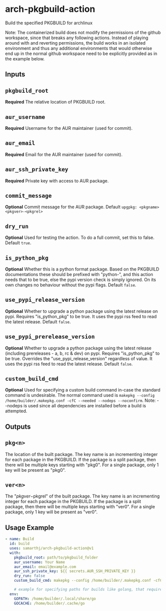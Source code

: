 # arch-pkgbuild-action

Build the specified PKGBUILD for archlinux

Note: The containerized build does not modify the permissions of the github workspace, since that breaks any following actions. Instead of playing around with and reverting permissions, the build works in an isolated environment and thus any additional environments that would otherwise end up in the normal github workspace need to be explicitly provided as in the example below.

## Inputs

## `pkgbuild_root`

**Required** The relative location of PKGBUILD root.

## `aur_username`

**Required** Username for the AUR maintainer (used for commit).

## `aur_email`

**Required** Email for the AUR maintainer (used for commit).

## `aur_ssh_private_key`

**Required** Private key with access to AUR package.

## `commit_message`

**Optional** Commit message for the AUR package. Default `upgpkg: <pkgname> <pkgver>-<pkgrel>`

## `dry_run`

**Optional** Used for testing the action. To do a full commit, set this to false. Default `true`.

## `is_python_pkg`

**Optional** Whether this is a python format package. Based on the PKGBUILD documentations these should be prefixed with "python-", and this action needs that to be true, else the pypi version check is simply ignored. On its own changes no behaviour without the pypi flags. Default `false`.

## `use_pypi_release_version`

**Optional** Whether to upgrade a python package using the latest release on pypi. Requires "is_python_pkg" to be true. It uses the pypi rss feed to read the latest release. Default `false`.

## `use_pypi_prerelease_version`

**Optional** Whether to upgrade a python package using the latest release (including prereleases - a, b, rc & dev) on pypi. Requires "is_python_pkg" to be true. Overrides the "use_pypi_release_version" regardless of value. It uses the pypi rss feed to read the latest release. Default `false`.

## `custom_build_cmd`

**Optional** Used for specifying a custom build command in-case the standard command is undesirable. The normal command used is `makepkg --config /home/builder/.makepkg.conf -cfC --needed --nodeps --noconfirm`. Note: --nodeps is used since all dependencies are installed before a build is attempted.

## Outputs

## `pkg<n>`

The location of the built package. The key name is an incrementing integer for each package in the PKGBUILD. If the package is a split package, then there will be multiple keys starting with "pkg0". For a single package, only 1 key will be present as "pkg0".

## `ver<n>`

The "$pkgver-$pkgrel" of the built package. The key name is an incrementing integer for each package in the PKGBUILD. If the package is a split package, then there will be multiple keys starting with "ver0". For a single package, only 1 key will be present as "ver0".

## Usage Example

```yaml
- name: Build
  id: build
  uses: samarthj/arch-pkgbuild-action@v1
  with:
    pkgbuild_root: path/to/pkgbuild_folder
    aur_username: Your Name
    aur_email: email@example.com
    aur_ssh_private_key: ${{ secrets.AUR_SSH_PRIVATE_KEY }}
    dry_run: false
    custom_build_cmd: makepkg --config /home/builder/.makepkg.conf -cfC --needed --nodeps --noconfirm

    # example for specifying paths for builds like golang, that require custom locations for their paths. Basically just add like normal envs you would anywhere else.
  env:
    GOPATH: /home/builder/.local/share/go
    GOCACHE: /home/builder/.cache/go
```

